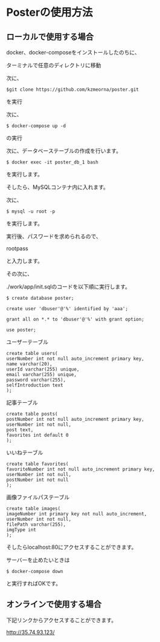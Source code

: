 # Posterの使用方法
## ローカルで使用する場合
  docker、docker-composeをインストールしたのちに、
  
  ターミナルで任意のディレクトリに移動
  
  次に、
  
  ```
  $git clone https://github.com/kzmeorna/poster.git
  ```
  
  を実行
  
  次に、
  
  ```
  $ docker-compose up -d
  ```
  
  の実行
  
  次に、データベーステーブルの作成を行います。
  
  ```
  $ docker exec -it poster_db_1 bash
  ```
  
  を実行します。
  
  そしたら、MySQLコンテナ内に入れます。
  
  次に、
  
  ```
  $ mysql -u root -p
  ```
  
  を実行します。
  
  実行後、パスワードを求められるので、
  
  rootpass
  
  と入力します。
  
  その次に、
  
  ./work/app/init.sqlのコードを以下順に実行します。
  
  ```
  $ create database poster;
  ```
  
  ```
  create user 'dbuser'@'%' identified by 'aaa';
  ```
  
  ```
  grant all on *.* to 'dbuser'@'%' with grant option;
  ```
  
  ```
  use poster;
  ```
  
  ユーザーテーブル
  
  ```
  create table users(
  userNumber int not null auto_increment primary key,
  name varchar(20),
  userId varchar(255) unique,
  email varchar(255) unique,
  password varchar(255),
  selfIntroduction text
);
  ```
  
  記事テーブル
  
  ```
create table posts(
  postNumber int not null auto_increment primary key,
  userNumber int not null,
  post text,
  favorites int default 0
);
  ```
  
  いいねテーブル
  
   ```
   create table favorites(
  favoriteNumber int not null auto_increment primary key,
  userNumber int not null,
  postNumber int not null
);
   ```
   
   画像ファイルパステーブル
   
   ```
   create table images(
  imageNumber int primary key not null auto_increment,
  userNumber int not null,
  filePath varchar(255),
  imgType int
);

   ```
  
  そしたらlocalhost:80にアクセスすることができます。
  
  サーバーを止めたいときは
  
  ```
  $ docker-compose down
  ```
  
  と実行すればOKです。
  
## オンラインで使用する場合

下記リンクからアクセスすることができます。

<http://35.74.93.123/>
